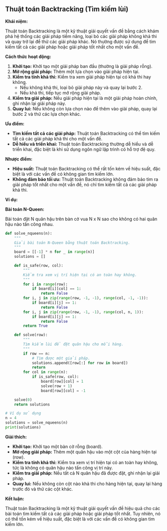 ## Thuật toán Backtracking (Tìm kiếm lùi)

**Khái niệm:**

Thuật toán Backtracking là một kỹ thuật giải quyết vấn đề bằng cách khám phá hệ thống các giải pháp tiềm năng, loại bỏ
các giải pháp không khả thi và quay trở lại để thử các giải pháp khác. Nó thường được sử dụng để tìm kiếm tất cả các
giải pháp hoặc giải pháp tốt nhất cho một vấn đề.

**Cách thức hoạt động:**

1. **Khởi tạo:** Khởi tạo một giải pháp ban đầu (thường là giải pháp rỗng).
2. **Mở rộng giải pháp:** Thêm một lựa chọn vào giải pháp hiện tại.
3. **Kiểm tra tính khả thi:** Kiểm tra xem giải pháp hiện tại có khả thi hay không.
    - Nếu không khả thi, loại bỏ giải pháp này và quay lại bước 2.
    - Nếu khả thi, tiếp tục mở rộng giải pháp.
4. **Kiểm tra giải pháp:** Nếu giải pháp hiện tại là một giải pháp hoàn chỉnh, ghi nhận lại giải pháp này.
5. **Quay lui:** Nếu không còn lựa chọn nào để thêm vào giải pháp, quay lại bước 2 và thử các lựa chọn khác.

**Ưu điểm:**

- **Tìm kiếm tất cả các giải pháp:** Thuật toán Backtracking có thể tìm kiếm tất cả các giải pháp khả thi cho một vấn
  đề.
- **Dễ hiểu và triển khai:** Thuật toán Backtracking thường dễ hiểu và dễ triển khai, đặc biệt là khi sử dụng ngôn ngữ
  lập trình có hỗ trợ đệ quy.

**Nhược điểm:**

- **Hiệu suất:** Thuật toán Backtracking có thể rất tốn kém về hiệu suất, đặc biệt là với các vấn đề có không gian tìm
  kiếm lớn.
- **Không đảm bảo tối ưu:** Thuật toán Backtracking không đảm bảo tìm ra giải pháp tốt nhất cho một vấn đề, nó chỉ tìm
  kiếm tất cả các giải pháp khả thi.

**Ví dụ:**

**Bài toán N-Queen:**

Bài toán đặt N quân hậu trên bàn cờ vua N x N sao cho không có hai quân hậu nào tấn công nhau.

```python
def solve_nqueens(n):
    """
    Giải bài toán N-Queen bằng thuật toán Backtracking.
    """
    board = [[-1] * n for _ in range(n)]
    solutions = []

    def is_safe(row, col):
        """
        Kiểm tra xem vị trí hiện tại có an toàn hay không.
        """
        for i in range(row):
            if board[i][col] == 1:
                return False
        for i, j in zip(range(row, -1, -1), range(col, -1, -1)):
            if board[i][j] == 1:
                return False
        for i, j in zip(range(row, -1, -1), range(col, n, 1)):
            if board[i][j] == 1:
                return False
        return True

    def solve(row):
        """
        Tìm kiếm lùi để đặt quân hậu cho mỗi hàng.
        """
        if row == n:
            # Tìm được một giải pháp.
            solutions.append([row[:] for row in board])
            return
        for col in range(n):
            if is_safe(row, col):
                board[row][col] = 1
                solve(row + 1)
                board[row][col] = -1

    solve(0)
    return solutions

# Ví dụ sử dụng
n = 4
solutions = solve_nqueens(n)
print(solutions)
```

**Giải thích:**

- **Khởi tạo:** Khởi tạo một bàn cờ rỗng (board).
- **Mở rộng giải pháp:** Thêm một quân hậu vào một cột của hàng hiện tại (row).
- **Kiểm tra tính khả thi:** Kiểm tra xem vị trí hiện tại có an toàn hay không, tức là không có quân hậu nào tấn công vị
  trí này.
- **Kiểm tra giải pháp:** Nếu tất cả N quân hậu đã được đặt, ghi nhận lại giải pháp.
- **Quay lui:** Nếu không còn cột nào khả thi cho hàng hiện tại, quay lại hàng trước đó và thử các cột khác.

**Kết luận:**

Thuật toán Backtracking là một kỹ thuật giải quyết vấn đề hiệu quả cho các bài toán tìm kiếm tất cả các giải pháp hoặc
giải pháp tốt nhất. Tuy nhiên, nó có thể tốn kém về hiệu suất, đặc biệt là với các vấn đề có không gian tìm kiếm lớn.
